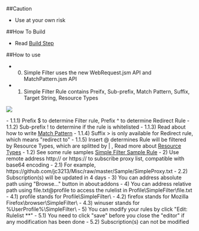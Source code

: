 ##Caution

- Use at your own risk

##How To Build

- Read <a href="https://github.com/jc3213/Misc/blob/master/Manual/en-US/HowToBuild.md">Build Step</a>

##How to use

- 0) Simple Filter uses the new WebRequest.jsm API and MatchPattern.jsm API
- 1) Simple Filter Rule contains Preifx, Sub-prefix, Match Pattern, Suffix, Target String, Resource Types
<p><img src="http://i65.tinypic.com/34ozdb5.png"></p>
    - 1.1.1) Prefix $ to determine Filter rule, Prefix ^ to determine Redirect Rule
    - 1.1.2) Sub-prefix ! to determine if the rule is whitelisted
    - 1.1.3) Read about how to write <a href="https://developer.mozilla.org/en-US/Add-ons/WebExtensions/Match_patterns">Match Pattern</a>
    - 1.1.4) Suffix > is only available for Redirect rule, which means "redirect to"
    - 1.1.5) Insert @ determines Rule will be filtered by Resource Types, which are splitted by | , Read more about <a href="https://developer.mozilla.org/en-US/docs/Mozilla/JavaScript_code_modules/WebRequest.jsm#Resource_types">Resource Types</a>
  - 1.2) See some rule samples <a href="https://raw.githubusercontent.com/jc3213/Misc/master/Sample/SimpleProxy.txt">Simple Filter Sample Rule</a>
- 2) Use remote address http:// or https:// to subscribe proxy list, compatible with base64 encoding
  - 2.1) For example, https://github.com/jc3213/Misc/raw/master/Sample/SimpleProxy.txt
  - 2.2) Subscription(s) will be updated in 4 days
- 3) You can address absolute path using "Browse..." button in about:addons
- 4) You can address relative path using file.txt@profile to access the rulelist in Profile\SimpleFilter\file.txt
  - 4.1) profile stands for Profile\SimpleFilter\
  - 4.2) firefox stands for Mozilla Firefox\browser\SimpleFilter\
  - 4.3) winuser stands for %UserProfile%\SimpleFilter\
- 5) You can modify your rules by click "Edit: Rulelist **"
  - 5.1) You need to click "save" before you close the "editor" if any modification has been done
  - 5.2) Subscription(s) can not be modified
